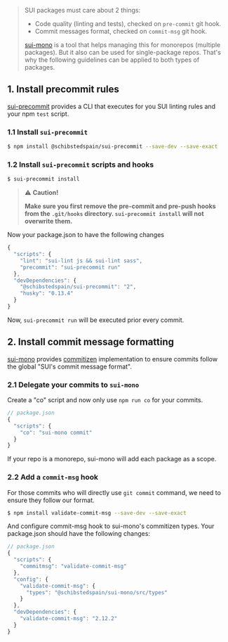> SUI packages must care about 2 things:
> * Code quality (linting and tests), checked on `pre-commit` git hook.
> * Commit messages format, checked on `commit-msg` git hook.
>
> [sui-mono] is a tool that helps managing this for monorepos (multiple packages). But it also can be used for single-package repos. That's why the following guidelines can be applied to both types of packages.


## 1. Install precommit rules
[sui-precommit] provides a CLI that executes for you SUI linting rules and your npm `test` script.

### 1.1 Install `sui-precommit`

```sh
$ npm install @schibstedspain/sui-precommit --save-dev --save-exact
```

### 1.2 Install `sui-precommit` scripts and hooks

```sh
$ sui-precommit install
```

> :warning: **Caution!**
>
>  **Make sure you first remove the pre-commit and pre-push hooks from the
`.git/hooks` directory. `sui-precommit install` will not overwrite them.**

Now your package.json to have the following changes

```js
{
  "scripts": {
    "lint": "sui-lint js && sui-lint sass",
    "precommit": "sui-precommit run"
  },
  "devDependencies": {
    "@schibstedspain/sui-precommit": "2",
    "husky": "0.13.4"
  }
}
```

Now, `sui-precommit run` will be executed prior every commit.

## 2. Install commit message formatting

[sui-mono] provides [commitizen](https://www.npmjs.com/package/commitizen) implementation to ensure commits follow the global "SUI's commit message format".

### 2.1 Delegate your commits to `sui-mono`

Create a "co" script and now only use `npm run co` for your commits.

```js
// package.json
{
  "scripts": {
    "co": "sui-mono commit"
  }
}
```

If your repo is a monorepo, sui-mono will add each package as a scope.

### 2.2 Add a `commit-msg` hook 

For those commits who will directly use `git commit` command, we need to ensure they follow our format.

```sh
$ npm install validate-commit-msg --save-dev --save-exact
```

And configure commit-msg hook to sui-mono's commitizen types. Your package.json should have the following changes:

```js
// package.json
{
  "scripts": {
    "commitmsg": "validate-commit-msg"
  },
  "config": {
    "validate-commit-msg": {
      "types": "@schibstedspain/sui-mono/src/types"
    }
  },
  "devDependencies": {
    "validate-commit-msg": "2.12.2"
  }
}
```

[sui-mono]: https://www.npmjs.com/package/@schibstedspain/sui-mono
[sui-precommit]: https://www.npmjs.com/package/@schibstedspain/sui-precommit